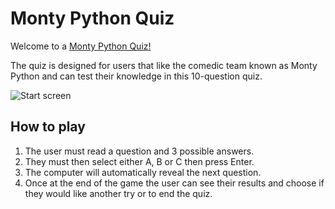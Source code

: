 # Monty Python Quiz

Welcome to a [Monty Python Quiz!]()

The quiz is designed for users that like the comedic team known as Monty Python and can test their knowledge in this 10-question quiz.

![Start screen]()

## How to play
<ol>
<li>The user must read a question and 3 possible answers.</li>
<li>They must then select either A, B or C then press Enter.</li>
<li>The computer will automatically reveal the next question.</li>
<li>Once at the end of the game the user can see their results and choose
if they would like another try or to end the quiz.</li>